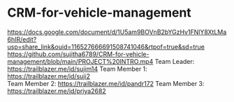 # CRM-for-vehicle-management
https://docs.google.com/document/d/1U5am9BOVnB2bYGzHv1FNlY8XtLMa6hIR/edit?usp=share_link&ouid=116527666691508741046&rtpof=true&sd=true
https://github.com/sujitha6789/CRM-for-vehicle-management/blob/main/PROJECT%20INTRO.mp4
Team Leader: https://trailblazer.me/id/sujim14
Team Member 1: https://trailblazer.me/id/suji2	
Team Member 2: https://trailblazer.me/id/pandr172
Team Member 3: https://trailblazer.me/id/priya2682
